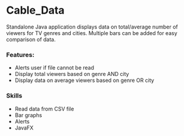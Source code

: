 # Cable_Data

Standalone Java application displays data on total/average number of viewers for TV genres and cities. Multiple bars can be added for easy comparison of data.

### Features:
-  Alerts user if file cannot be read
-  Display total viewers based on genre AND city
-  Display data on average viewers based on genre OR city

### Skills
-  Read data from CSV file
-  Bar graphs
-  Alerts
-  JavaFX  
